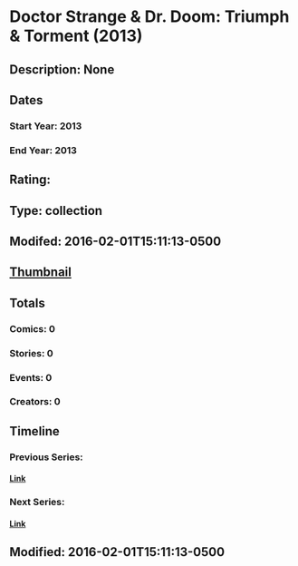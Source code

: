 # Doctor Strange & Dr. Doom: Triumph & Torment (2013)
## Description: None
## Dates
### Start Year: 2013
### End Year: 2013
## Rating: 
## Type: collection
## Modifed: 2016-02-01T15:11:13-0500
## [Thumbnail](http://i.annihil.us/u/prod/marvel/i/mg/b/40/image_not_available.jpg)
## Totals
### Comics: 0
### Stories: 0
### Events: 0
### Creators: 0
## Timeline
### Previous Series: 
#### [Link]()
### Next Series: 
#### [Link]()
## Modified: 2016-02-01T15:11:13-0500